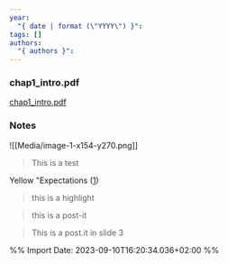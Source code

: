```yaml
---
year:
  "{ date | format (\"YYYY\") }": 
tags: []
authors:
  "{ authors }":
---
```


### chap1_intro.pdf
[chap1_intro.pdf](zotero://select/library/items/SFBFGG4F)

### Notes
  ![[Media/image-1-x154-y270.png]] 
>This is a test

Yellow "Expectations ([1](zotero://open-pdf/library/items/SFBFGG4F?page=1&annotation=3TXGAB7H))

  
>this is a highlight
  
>this is a post-it
  
>This is a post.it in slide 3


%% Import Date: 2023-09-10T16:20:34.036+02:00 %%
